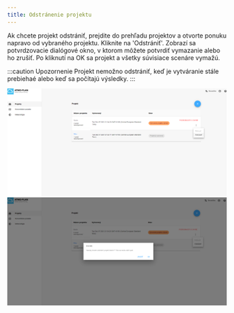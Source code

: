 ```yaml
---
title: Odstránenie projektu
---
```


Ak chcete projekt odstrániť, prejdite do prehľadu projektov a otvorte ponuku napravo od vybraného projektu. Kliknite na 'Odstrániť'. Zobrazí sa potvrdzovacie dialógové okno, v ktorom môžete potvrdiť vymazanie alebo ho zrušiť. Po kliknutí na OK sa projekt a všetky súvisiace scenáre vymažú.

:::caution Upozornenie
Projekt nemožno odstrániť, keď je vytváranie stále prebiehaé alebo keď sa počítajú výsledky.
:::

![Deleting a case](./images/case_delete_SK.png)
![Deleting a case: confirmation dialog](./images/case_delete2_SK.png)
